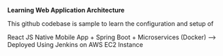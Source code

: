 <b>Learning Web Application Architecture</b>

This github codebase is sample to learn the configuration and setup of 

React JS Native Mobile App + Spring Boot + Microservices (Docker) --> Deployed Using Jenkins on AWS EC2 Instance 

